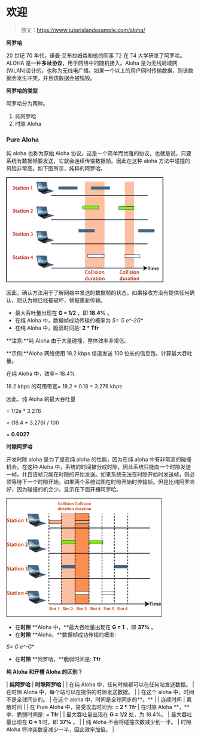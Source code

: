# 欢迎

> 原文：<https://www.tutorialandexample.com/aloha/>

**阿罗哈**

20 世纪 70 年代，诺曼·艾布拉姆森和他的同事 T2 在 T4 大学研发了阿罗哈。 ALOHA 是一种**多址协议**，用于网络中的随机接入。Aloha 是为无线局域网(WLAN)设计的，也称为无线电广播。如果一个以上的用户同时传输数据，则该数据会发生冲突，并且该数据会被销毁。

**阿罗哈的类型**

阿罗哈分为两种。

1.  纯阿罗哈
2.  时隙 Aloha

### Pure Aloha

纯 aloha 也称为原始 Aloha 协议。这是一个简单而优雅的协议，也就是说，只要系统有数据帧要发送，它就会连续传输数据帧。因此在这种 aloha 方法中碰撞的风险非常高。如下图所示，纯粹的阿罗哈。

![Aloha](img/5647dc32a20fd550e4c4ed6a67cd57dc.png)

因此，确认方法用于了解网络中发送的数据帧的状态。如果接收方没有提供任何确认，则认为帧已经被破坏，帧被重新传输。

*   最大吞吐量出现在 **G = 1/2** ，即 **18.4%** 。
*   在纯 Aloha 中，数据帧成功传输的概率为 **S= G* e^-2G**
*   在纯 Aloha 中，脆弱时间是: **2 * Tfr**

**注意:**纯 Aloha 由于大量碰撞，整体效率非常低。

**示例:**Aloha 网络使用 18.2 kbps 信道发送 100 位长的信息包。计算最大吞吐量。

在纯 Aloha 中，效率= 18.4%

18.2 kbps 的可用带宽= 18.2 * 0.18 = 3.276 kbps

因此，纯 Aloha 的最大吞吐量

= 1/2e * 3.276

= (18.4 * 3.276) / 100

= **0.6027**

**时隙阿罗哈**

开发时隙 aloha 是为了提高纯 aloha 的性能，因为在纯 aloha 中有非常高的碰撞机会。在这种 Aloha 中，系统的时间被分成时隙，因此系统只能向一个时隙发送一帧，并且该帧只能在时隙的开始发送。如果系统无法在时隙开始时发送帧，则必须等待下一个时隙开始。如果两个系统试图在时隙开始时传输帧。但是比纯阿罗哈好，因为碰撞的机会少。显示在下面开槽阿罗哈。

![Aloha](img/001f7414f66ea6d0bc7048b9dad45047.png)

*   在**时隙** **Aloha 中，**最大吞吐量出现在 **G = 1** ，即 **37%** 。
*   在**时隙** **Aloha，**数据帧成功传输的概率:

**S= G* e^-G**

*   在**时隙** **阿罗哈，**脆弱时间是: **Tfr**

**纯 Aloha 和开槽 Aloha 的区别？**



| **纯阿罗哈** | **时隙阿罗哈** |
| 在纯 Aloha 中，任何时候都可以在任何站发送数据。 | 在时隙 Aloha 中，每个站可以在提供的时隙发送数据。 |
| 在这个 aloha 中，时间不是全球同步的。 | 在这个 aloha 中，时间是全球同步的**。** |
| 连续时间 | 离散时间 |
| 在 Pure Aloha 中，易受攻击时间为: **= 2 * Tfr** | 在时隙 Aloha **，**中，脆弱时间是: **= Tfr** |
| 最大吞吐量出现在 **G = 1/2** 处，为 18.4%。 | 最大吞吐量出现在 **G = 1** 时，即 **37%** 。 |
| 纯 Aloha 不会将碰撞次数减少到一半。 | 时隙 Aloha 将冲突数量减少一半，因此效率加倍。 |

